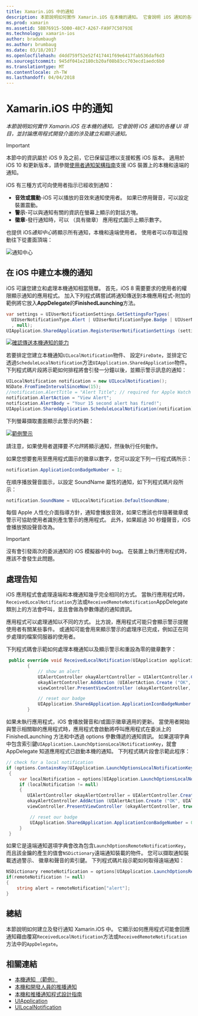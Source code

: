 ```yaml
---
title: Xamarin.iOS 中的通知
description: 本節說明如何實作 Xamarin.iOS 在本機的通知。 它會說明 iOS 通知的各種 UI 項目，並討論應用程式開發介面的涉及建立和顯示通知。
ms.prod: xamarin
ms.assetid: 5BB76915-5DB0-48C7-A267-FA9F7C50793E
ms.technology: xamarin-ios
author: bradumbaugh
ms.author: brumbaug
ms.date: 03/18/2017
ms.openlocfilehash: d4dd759f52e52f417441f69e6417fab536daf6d3
ms.sourcegitcommit: 945df041e2180cb20af08b83cc703ecd1aedc6b0
ms.translationtype: MT
ms.contentlocale: zh-TW
ms.lasthandoff: 04/04/2018
---
```

# <a name="notifications-in-xamarinios"></a>Xamarin.iOS 中的通知

_本節說明如何實作 Xamarin.iOS 在本機的通知。它會說明 iOS 通知的各種 UI 項目，並討論應用程式開發介面的涉及建立和顯示通知。_

> [!IMPORTANT]
> 本節中的資訊屬於 iOS 9 及之前，它已保留這裡以支援較舊 iOS 版本。 適用於 iOS 10 和更新版本，請參閱[使用者通知架構指南](~/ios/platform/user-notifications/index.md)支援 iOS 裝置上的本機和遠端的通知。

iOS 有三種方式可向使用者指示已經收到通知：

-  **音效或震動**-iOS 可以播放的音效來通知使用者。 如果已停用聲音，可以設定裝置震動。
-  **警示**-可以與通知有關的資訊在螢幕上顯示的對話方塊。
-  **徽章**-發行通知時，可以 （具有徽章） 應用程式圖示上顯示數字。


也提供 iOS*通知中心*將顯示所有通知，本機和遠端使用者。 使用者可以存取這撥動往下從畫面頂端：

 ![](local-notifications-in-ios-images/image13.png "通知中心")

## <a name="creating-local-notifications-in-ios"></a>在 iOS 中建立本機的通知

iOS 可讓您建立和處理本機通知相當簡單。
首先，iOS 8 需要要求的使用者的權限顯示通知的應用程式。 加入下列程式碼嘗試將通知傳送到本機應用程式-附加的範例將它放入**AppDelegate**的**FinishedLaunching**方法。

```csharp
var settings = UIUserNotificationSettings.GetSettingsForTypes(
  UIUserNotificationType.Alert | UIUserNotificationType.Badge | UIUserNotificationType.Sound
  , null);
UIApplication.SharedApplication.RegisterUserNotificationSettings (settings);
```

  [![](local-notifications-in-ios-images/image0-sml.png "確認傳送本機通知的能力")](local-notifications-in-ios-images/image0.png#lightbox)

若要排定您建立本機通知`UILocalNotification`物件、 設定`FireDate`，並排定它透過`ScheduleLocalNotification`方法`UIApplication.SharedApplication`物件。 下列程式碼片段將示範如何排程將會引發一分鐘以後，並顯示警示訊息的通知：

```csharp
UILocalNotification notification = new UILocalNotification();
NSDate.FromTimeIntervalSinceNow(15);
//notification.AlertTitle = "Alert Title"; // required for Apple Watch notifications
notification.AlertAction = "View Alert";
notification.AlertBody = "Your 15 second alert has fired!";
UIApplication.SharedApplication.ScheduleLocalNotification(notification);
```

下列螢幕擷取畫面顯示此警示的外觀：

  [![](local-notifications-in-ios-images/image2-sml.png "範例警示")](local-notifications-in-ios-images/image2.png#lightbox)

請注意，如果使用者選擇要*不允許*將顯示通知，然後執行任何動作。

如果您想要套用至應用程式圖示的徽章以數字，您可以設定下列一行程式碼所示：

```csharp
notification.ApplicationIconBadgeNumber = 1;
```

在順序播放聲音圖示，以設定 SoundName 屬性的通知，如下列程式碼片段所示：

```csharp
notification.SoundName = UILocalNotification.DefaultSoundName;
```

每個 Apple 人性化介面指導方針，通知會播放音效，如果它應該也伴隨著徽章或警示可協助使用者識別產生警示的應用程式。 此外，如果超過 30 秒鐘聲音，iOS 會播放預設聲音改為。

> [!IMPORTANT]
> 沒有會引發兩次的委派通知的 iOS 模擬器中的 bug。 在裝置上執行應用程式時，應該不會發生此問題。

## <a name="handling-notifications"></a>處理告知

iOS 應用程式會處理遠端和本機通知幾乎完全相同的方式。 當執行應用程式時，`ReceivedLocalNotification`方法或`ReceivedRemoteNotification`AppDelegate 類別上的方法會呼叫，並且會做為參數傳遞的通知資訊。

應用程式可以處理通知以不同的方式。 比方說，應用程式可能只會顯示警示提醒使用者有關某些事件。 或通知可能會用來顯示警示的處理序已完成，例如正在同步處理的檔案伺服器的使用者。

下列程式碼會示範如何處理本機通知以及顯示警示和重設為零的徽章數字：

```csharp
 public override void ReceivedLocalNotification(UIApplication application, UILocalNotification notification)
        {
            // show an alert
            UIAlertController okayAlertController = UIAlertController.Create (notification.AlertAction, notification.AlertBody, UIAlertControllerStyle.Alert);
            okayAlertController.AddAction (UIAlertAction.Create ("OK", UIAlertActionStyle.Default, null));
            viewController.PresentViewController (okayAlertController, true, null);

            // reset our badge
            UIApplication.SharedApplication.ApplicationIconBadgeNumber = 0;
        }
```

如果未執行應用程式，iOS 會播放聲音和/或圖示徽章適用的更新。 當使用者開始與警示相關聯的應用程式時，應用程式會啟動將呼叫應用程式在委派上的 FinishedLaunching 方法和中透過 options 參數傳遞的通知資訊。 如果選項字典中包含索引鍵`UIApplication.LaunchOptionsLocalNotificationKey`，就會 AppDelegate 知道應用程式已啟動本機的通知。 下列程式碼片段會示範此程序：

```csharp
// check for a local notification
if (options.ContainsKey(UIApplication.LaunchOptionsLocalNotificationKey))
 {
     var localNotification = options[UIApplication.LaunchOptionsLocalNotificationKey] as UILocalNotification;
     if (localNotification != null)
     {
        UIAlertController okayAlertController = UIAlertController.Create (localNotification.AlertAction, localNotification.AlertBody, UIAlertControllerStyle.Alert);
        okayAlertController.AddAction (UIAlertAction.Create ("OK", UIAlertActionStyle.Default, null));
        viewController.PresentViewController (okayAlertController, true, null);

         // reset our badge
         UIApplication.SharedApplication.ApplicationIconBadgeNumber = 0;
     }
 }
```

如果它是遠端通知選項字典會改為包含`LaunchOptionsRemoteNotificationKey`，而且該金鑰的產生的值會`NSDictionary`遠端通知裝載的物件。 您可以擷取通知裝載透過警示、 徽章和聲音的索引鍵。 下列程式碼片段示範如何取得遠端通知：

```csharp
NSDictionary remoteNotification = options[UIApplication.LaunchOptionsRemoteNotificationKey];
if(remoteNotification != null)
{
    string alert = remoteNotification["alert"];
}
```

## <a name="summary"></a>總結

本節說明如何建立及發行通知 Xamarin.iOS 中。 它顯示如何應用程式可能會回應通知藉由覆寫`ReceivedLocalNotification`方法或`ReceivedRemoteNotification`方法中的`AppDelegate`。


## <a name="related-links"></a>相關連結

- [本機通知 （範例）](https://developer.xamarin.com/samples/monotouch/LocalNotifications)
- [本機和開發人員的推播通知](https://developer.apple.com/notifications/)
- [本機和推播通知程式設計指南](https://developer.apple.com/library/prerelease/content/documentation/NetworkingInternet/Conceptual/RemoteNotificationsPG/)
- [UIApplication](http://iosapi.xamarin.com/?link=T%3aMonoTouch.UIKit.UIApplication)
- [UILocalNotification](http://iosapi.xamarin.com/?link=T%3aMonoTouch.UIKit.UILocalNotification)
